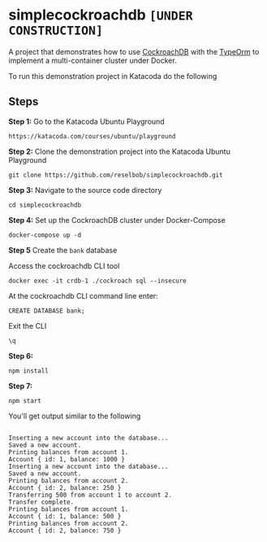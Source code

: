# simplecockroachdb `[UNDER CONSTRUCTION]`

A project that demonstrates how to use [CockroachDB](cockroachlabs.com) with the [TypeOrm](https://typeorm.io/#/) to implement a multi-container cluster under Docker.

To run this demonstration project in Katacoda do the following

## Steps

**Step 1:** Go to the Katacoda Ubuntu Playground

`https://katacoda.com/courses/ubuntu/playground`

**Step 2:** Clone the demonstration project into the Katacoda Ubuntu Playground

`git clone https://github.com/reselbob/simplecockroachdb.git`

**Step 3:** Navigate to the source code directory

`cd simplecockroachdb`

**Step 4:** Set up the CockroachDB cluster under Docker-Compose

`docker-compose up -d`

**Step 5** Create the `bank` database

Access the cockroachdb CLI tool

`docker exec -it crdb-1 ./cockroach sql --insecure`

At the cockroachdb CLI command line enter:

`CREATE DATABASE bank;`

Exit the CLI

`\q`

**Step 6:**

`npm install`

**Step 7:**

`npm start`

You'll get output similar to the following

```text

Inserting a new account into the database...
Saved a new account.
Printing balances from account 1.
Account { id: 1, balance: 1000 }
Inserting a new account into the database...
Saved a new account.
Printing balances from account 2.
Account { id: 2, balance: 250 }
Transferring 500 from account 1 to account 2.
Transfer complete.
Printing balances from account 1.
Account { id: 1, balance: 500 }
Printing balances from account 2.
Account { id: 2, balance: 750 }

```
